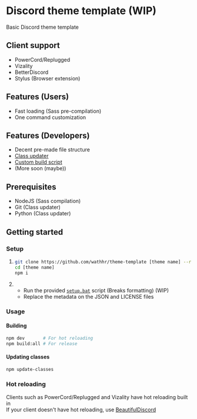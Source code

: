 # Discord theme template (WIP)
Basic Discord theme template

## Client support
- PowerCord/Replugged
- Vizality
- BetterDiscord
- Stylus (Browser extension)

## Features (Users)
- Fast loading (Sass pre-compilation)
- One command customization

## Features (Developers)
- Decent pre-made file structure
- [Class updater](./scripts/update-classes.py)
- [Custom build script](./scripts/build/)
- (More soon (maybe))

## Prerequisites
- NodeJS (Sass compilation)
- Git (Class updater)
- Python (Class updater)

## Getting started
### Setup
1. ```sh
   git clone https://github.com/wathhr/theme-template [theme name] --recursive
   cd [theme name]
   npm i
   ```

2. - Run the provided [`setup.bat`](./setup.bat) script (Breaks formatting) (WIP)
   - Replace the metadata on the JSON and LICENSE files


### Usage
#### Building
```sh
npm dev       # For hot reloading
npm build:all # For release
```

#### Updating classes
```sh
npm update-classes
```

### Hot reloading
Clients such as PowerCord/Replugged and Vizality have hot reloading built in  
If your client doesn't have hot reloading, use [BeautifulDiscord](https://github.com/leovoel/BeautifulDiscord)
